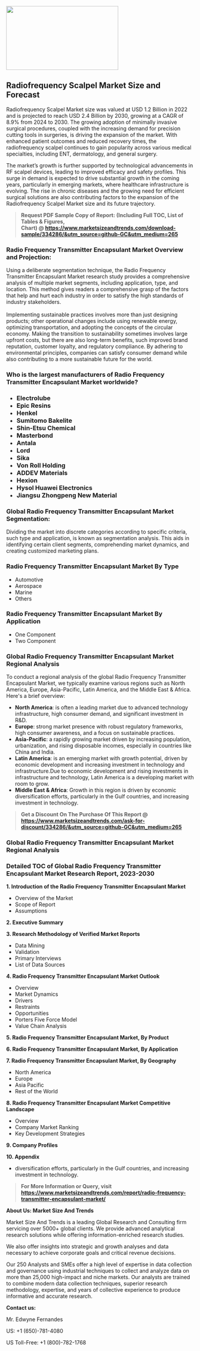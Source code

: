 <p><img class="alignnone size-medium wp-image-20088" src="https://ffe5etoiles.com/wp-content/uploads/2024/12/MST1-300x171.png" alt="" width="300" height="171" /></p><h2>Radiofrequency Scalpel Market Size and Forecast</h2><p>Radiofrequency Scalpel Market size was valued at USD 1.2 Billion in 2022 and is projected to reach USD 2.4 Billion by 2030, growing at a CAGR of 8.9% from 2024 to 2030. The growing adoption of minimally invasive surgical procedures, coupled with the increasing demand for precision cutting tools in surgeries, is driving the expansion of the market. With enhanced patient outcomes and reduced recovery times, the radiofrequency scalpel continues to gain popularity across various medical specialties, including ENT, dermatology, and general surgery.</p><p>The market’s growth is further supported by technological advancements in RF scalpel devices, leading to improved efficacy and safety profiles. This surge in demand is expected to drive substantial growth in the coming years, particularly in emerging markets, where healthcare infrastructure is evolving. The rise in chronic diseases and the growing need for efficient surgical solutions are also contributing factors to the expansion of the Radiofrequency Scalpel Market size and its future trajectory.</p></p><blockquote id="" class=""><strong>Request PDF Sample Copy of Report: (Including Full TOC, List of Tables &amp; Figures, Chart)&nbsp;@&nbsp;<strong><a href="https://www.marketsizeandtrends.com/download-sample/334286/&utm_source=github-GC&utm_medium=265" target="_blank">https://www.marketsizeandtrends.com/download-sample/334286/&utm_source=github-GC&utm_medium=265</a></strong></strong></blockquote><h3 id="" class="">Radio Frequency Transmitter Encapsulant Market&nbsp;Overview and Projection:</h3><p id="" class="">Using a deliberate segmentation technique, the Radio Frequency Transmitter Encapsulant Market research study provides a comprehensive analysis of multiple market segments, including application, type, and location. This method gives readers a comprehensive grasp of the factors that help and hurt each industry in order to satisfy the high standards of industry stakeholders. <br /> <br />Implementing sustainable practices involves more than just designing products; other operational changes include using renewable energy, optimizing transportation, and adopting the concepts of the circular economy. Making the transition to sustainability sometimes involves large upfront costs, but there are also long-term benefits, such improved brand reputation, customer loyalty, and regulatory compliance. By adhering to environmental principles, companies can satisfy consumer demand while also contributing to a more sustainable future for the world.</p><h3 id="" class="">Who is the largest manufacturers of&nbsp;Radio Frequency Transmitter Encapsulant Market worldwide?</h3><h3 class=""><p><ul><li>Electrolube </li><li> Epic Resins </li><li> Henkel </li><li> Sumitomo Bakelite </li><li> Shin-Etsu Chemical </li><li> Masterbond </li><li> Antala </li><li> Lord </li><li> Sika </li><li> Von Roll Holding </li><li> ADDEV Materials </li><li> Hexion </li><li> Hysol Huawei Electronics </li><li> Jiangsu Zhongpeng New Material</li></ul></p></h3><h3 id="" class="">Global&nbsp;Radio Frequency Transmitter Encapsulant Market Segmentation:</h3><p id="" class="">Dividing the market into discrete categories according to specific criteria, such type and application, is known as segmentation analysis. This aids in identifying certain client segments, comprehending market dynamics, and creating customized marketing plans.</p><h3 id="" class="">Radio Frequency Transmitter Encapsulant Market&nbsp;By Type</h3><p><p><ul><li>Automotive</li><li> Aerospace</li><li> Marine</li><li> Others</p></li></ul></p></p><h3 id="" class="">Radio Frequency Transmitter Encapsulant Market&nbsp;By Application</h3><p class=""><p><ul><li>One Component</li><li> Two Component</li></ul></p></p><h3 id="" class="">Global Radio Frequency Transmitter Encapsulant Market Regional Analysis</h3><p id="" class="">To conduct a regional analysis of the global Radio Frequency Transmitter Encapsulant Market, we typically examine various regions such as North America, Europe, Asia-Pacific, Latin America, and the Middle East &amp; Africa. Here's a brief overview:</p><ul><li><strong>North America</strong>: is often a leading market due to advanced technology infrastructure, high consumer demand, and significant investment in R&amp;D.</li><li><strong>Europe</strong>: strong market presence with robust regulatory frameworks, high consumer awareness, and a focus on sustainable practices.</li><li><strong>Asia-Pacific</strong>: a rapidly growing market driven by increasing population, urbanization, and rising disposable incomes, especially in countries like China and India.</li><li><strong>Latin America</strong>: is an emerging market with growth potential, driven by economic development and increasing investment in technology and infrastructure.Due to economic development and rising investments in infrastructure and technology, Latin America is a developing market with room to grow.</li><li><strong>Middle East &amp; Africa</strong>: Growth in this region is driven by economic diversification efforts, particularly in the Gulf countries, and increasing investment in technology.</li></ul><blockquote id="" class=""><strong>Get a Discount On The Purchase Of This Report @ <strong><a href="https://www.marketsizeandtrends.com/ask-for-discount/334286/&utm_source=github-GC&utm_medium=265" target="_blank">https://www.marketsizeandtrends.com/ask-for-discount/334286/&utm_source=github-GC&utm_medium=265</a></strong></strong></blockquote><h3 id="" class="">Global Radio Frequency Transmitter Encapsulant Market Regional Analysis</h3><h3 id="" class="">Detailed TOC of Global Radio Frequency Transmitter Encapsulant Market Research Report, 2023-2030</h3><p id="" class=""><strong>1. Introduction of the Radio Frequency Transmitter Encapsulant Market</strong></p><ul><li>Overview of the Market</li><li>Scope of Report</li><li>Assumptions</li></ul><p id="" class=""><strong>2. Executive Summary</strong></p><p id="" class=""><strong>3. Research Methodology of Verified Market Reports</strong></p><ul><li>Data Mining</li><li>Validation</li><li>Primary Interviews</li><li>List of Data Sources</li></ul><p id="" class=""><strong>4. Radio Frequency Transmitter Encapsulant Market Outlook</strong></p><ul><li>Overview</li><li>Market Dynamics</li><li>Drivers</li><li>Restraints</li><li>Opportunities</li><li>Porters Five Force Model</li><li>Value Chain Analysis</li></ul><p id="" class=""><strong>5. Radio Frequency Transmitter Encapsulant Market, By Product</strong></p><p id="" class=""><strong>6. Radio Frequency Transmitter Encapsulant Market, By Application</strong></p><p id="" class=""><strong>7. Radio Frequency Transmitter Encapsulant Market, By Geography</strong></p><ul><li>North America</li><li>Europe</li><li>Asia Pacific</li><li>Rest of the World</li></ul><p id="" class=""><strong>8. Radio Frequency Transmitter Encapsulant Market Competitive Landscape</strong></p><ul><li>Overview</li><li>Company Market Ranking</li><li>Key Development Strategies</li></ul><p id="" class=""><strong>9. Company Profiles</strong></p><p id="" class=""><strong>10. Appendix</strong></p><ul><li>diversification efforts, particularly in the Gulf countries, and increasing investment in technology.</li></ul><blockquote id="" class=""><strong>For More Information or Query, visit <strong><strong><a href="https://www.marketsizeandtrends.com/report/radio-frequency-transmitter-encapsulant-market/" target="_blank">https://www.marketsizeandtrends.com/report/radio-frequency-transmitter-encapsulant-market/</a></strong></strong></strong></blockquote><p id="" class=""><strong>About Us: Market Size And Trends</strong></p><p id="" class="">Market Size And Trends is a leading Global Research and Consulting firm servicing over 5000+ global clients. We provide advanced analytical research solutions while offering information-enriched research studies.</p><p id="" class="">We also offer insights into strategic and growth analyses and data necessary to achieve corporate goals and critical revenue decisions.</p><p id="" class="">Our 250 Analysts and SMEs offer a high level of expertise in data collection and governance using industrial techniques to collect and analyze data on more than 25,000 high-impact and niche markets. Our analysts are trained to combine modern data collection techniques, superior research methodology, expertise, and years of collective experience to produce informative and accurate research.</p><p id="" class=""><strong>Contact us:</strong></p><p id="" class="">Mr. Edwyne Fernandes</p><p id="" class="">US: +1 (650)-781-4080</p><p id="" class="">US Toll-Free: +1 (800)-782-1768</p>
